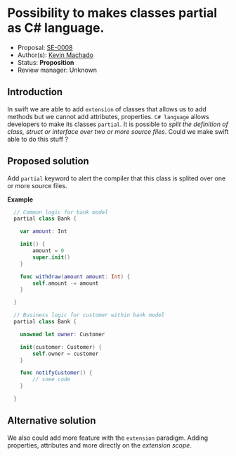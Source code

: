 # Possibility to makes classes partial as C# language.

* Proposal: [SE-0008](https://github.com/djnivek/swift-evolution/blob/56929274a31ff58295841a74a1eb2ace9db3e428/proposals/0008-makes-swift-class-struct-definitions-partial.md)
* Author(s): [Kevin Machado](https://github.com/djnivek)
* Status: **Proposition**
* Review manager: Unknown

## Introduction

In swift we are able to add `extension` of classes that allows us to add methods but we cannot add attributes, properties.
`C# language` allows developers to make its classes `partial`. It is possible to *split the definition of class, struct or interface over two or more source files*.
Could we make swift able to do this stuff ?

## Proposed solution

Add `partial` keyword to alert the compiler that this class is splited over one or more source files.

**Example**

```swift
  // Common logic for bank model
  partial class Bank {

    var amount: Int

    init() {
        amount = 0
        super.init()
    }

    func withdraw(amount amount: Int) {
        self.amount -= amount
    }

  }

  // Business logic for customer within bank model
  partial class Bank {

    unowned let owner: Customer

    init(customer: Customer) {
        self.owner = customer
    }

    func notifyCustomer() {
        // some code
    }

  }
```

## Alternative solution

We also could add more feature with the `extension` paradigm. Adding properties, attributes and more directly on the *extension scope*.
